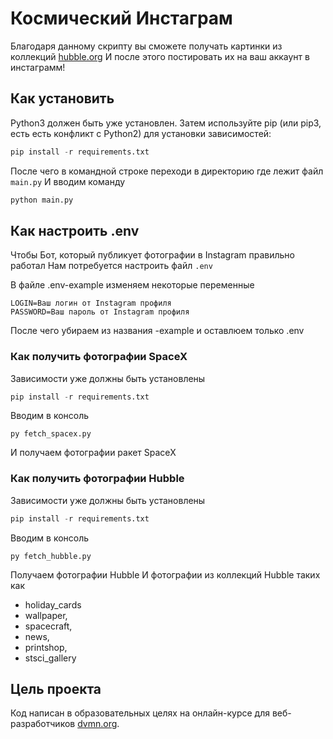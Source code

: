 # Космический Инстаграм
Благодаря данному скрипту вы сможете получать картинки из коллекций [hubble.org](https://hubblesite.org/)
И после этого постировать их на ваш аккаунт в инстаграмм!

## Как установить

Python3 должен быть уже установлен. Затем используйте pip (или pip3, есть есть конфликт с Python2) для установки зависимостей:
```python
pip install -r requirements.txt
```

После чего в командной строке переходи в директорию где лежит файл ```main.py```
И вводим команду
```python
python main.py
```

## Как настроить .env 

Чтобы Бот, который публикует фотографии в Instagram правильно работал
Нам потребуется настроить файл ```.env```

В файле .env-example изменяем некоторые переменные
```
LOGIN=Ваш логин от Instagram профиля
PASSWORD=Ваш пароль от Instagram профиля
```

После чего убираем из названия -example и оставлюем только .env

### Как получить фотографии SpaceX
Зависимости уже должны быть установлены

```python
pip install -r requirements.txt
```

Вводим в консоль
```console
py fetch_spacex.py
```
И получаем фотографии ракет SpaceX

### Как получить фотографии Hubble

Зависимости уже должны быть установлены
```python
pip install -r requirements.txt
```

Вводим в консоль
```console
py fetch_hubble.py
```
Получаем фотографии Hubble
И фотографии из коллекций Hubble таких как
* holiday_cards 
* wallpaper, 
* spacecraft, 
* news, 
* printshop, 
* stsci_gallery

## Цель проекта
Код написан в образовательных целях на онлайн-курсе для веб-разработчиков [dvmn.org](https://dvmn.org/modules/).
